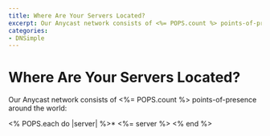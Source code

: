 ```yaml
---
title: Where Are Your Servers Located?
excerpt: Our Anycast network consists of <%= POPS.count %> points-of-presence around the world.
categories:
- DNSimple
---
```


# Where Are Your Servers Located?

Our Anycast network consists of <%= POPS.count %> points-of-presence around the world:

<% POPS.each do |server| %>* <%= server %>
<% end %>
